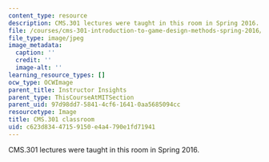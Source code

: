 ```yaml
---
content_type: resource
description: CMS.301 lectures were taught in this room in Spring 2016.
file: /courses/cms-301-introduction-to-game-design-methods-spring-2016/c623d83447159150e4a4790e1fd71941_35-310%282%29.jpg
file_type: image/jpeg
image_metadata:
  caption: ''
  credit: ''
  image-alt: ''
learning_resource_types: []
ocw_type: OCWImage
parent_title: Instructor Insights
parent_type: ThisCourseAtMITSection
parent_uid: 97d98dd7-5841-4cf6-1641-0aa5685094cc
resourcetype: Image
title: CMS.301 classroom
uid: c623d834-4715-9150-e4a4-790e1fd71941
---
```

CMS.301 lectures were taught in this room in Spring 2016.

